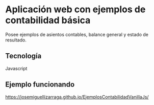 
# Aplicación web con ejemplos de contabilidad básica

Posee ejemplos de asientos contables, balance general y estado de resultado.

## Tecnología

Javascript 

## Ejemplo funcionando 
https://josemiguellizarraga.github.io/EjemplosContabilidadVanillaJs/
